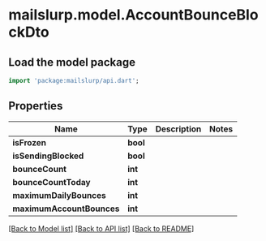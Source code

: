 # mailslurp.model.AccountBounceBlockDto

## Load the model package
```dart
import 'package:mailslurp/api.dart';
```

## Properties
Name | Type | Description | Notes
------------ | ------------- | ------------- | -------------
**isFrozen** | **bool** |  | 
**isSendingBlocked** | **bool** |  | 
**bounceCount** | **int** |  | 
**bounceCountToday** | **int** |  | 
**maximumDailyBounces** | **int** |  | 
**maximumAccountBounces** | **int** |  | 

[[Back to Model list]](../README#documentation-for-models) [[Back to API list]](../README#documentation-for-api-endpoints) [[Back to README]](../README)


